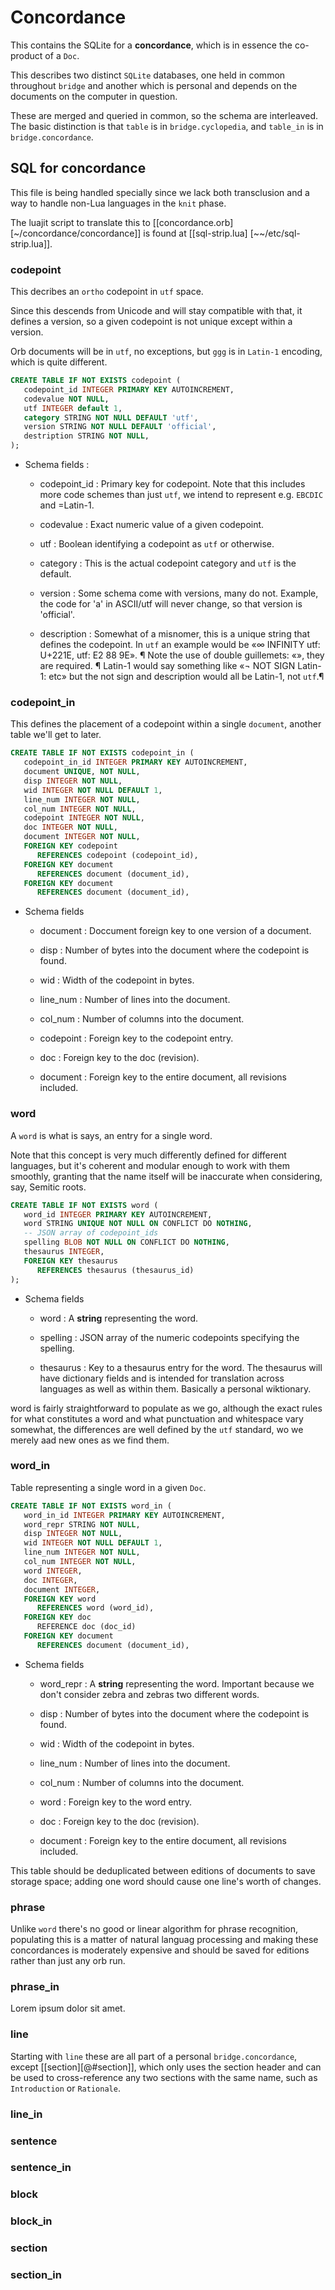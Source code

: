 # Concordance

  This contains the SQLite for a **concordance**, which is in essence the
co-product of a ``Doc``.


This describes two distinct ``SQLite`` databases, one held in common throughout
``bridge`` and another which is personal and depends on the documents on the
computer in question.


These are merged and queried in common, so the schema are interleaved.  The
basic distinction is that ``table`` is in ``bridge.cyclopedia``, and ``table_in``
is in ``bridge.concordance``.


## SQL for concordance

This file is being handled specially since we lack both transclusion and a way
to handle non-Lua languages in the ``knit`` phase.


The luajit script to translate this to [[concordance.orb]
[~/concordance/concordance]] is found at [[sql-strip.lua]
[~~/etc/sql-strip.lua]].

### codepoint

This decribes an ``ortho`` codepoint in ``utf`` space.


Since this descends from Unicode and will stay compatible with that,
it defines a version, so a given codepoint is not unique except within a
version.


Orb documents will be in ``utf``, no exceptions, but ``ggg`` is in ``Latin-1``
encoding, which is quite different.

```sql
CREATE TABLE IF NOT EXISTS codepoint (
   codepoint_id INTEGER PRIMARY KEY AUTOINCREMENT,
   codevalue NOT NULL,
   utf INTEGER default 1,
   category STRING NOT NULL DEFAULT 'utf',
   version STRING NOT NULL DEFAULT 'official',
   destription STRING NOT NULL,
);
```

- Schema fields :


   - codepoint_id :  Primary key for codepoint.
                     Note that this includes more code schemes than just
                     ``utf``, we intend to represent e.g. ``EBCDIC`` and =Latin-1.


   - codevalue    :  Exact numeric value of a given codepoint.


   - utf          :  Boolean identifying a codepoint as ``utf`` or otherwise.


   - category     :  This is the actual codepoint category and ``utf`` is the
                     default.


   - version      :  Some schema come with versions, many do not. Example, the
                     code for 'a' in ASCII/utf will never change, so that
                     version is 'official'.


   - description  :  Somewhat of a misnomer, this is a unique string that
                     defines the codepoint.  In ``utf`` an example would be
                     «∞ INFINITY utf: U+221E, utf: E2 88 9E». ¶
                     Note the use of double guillemets: «»,
                     they are required. ¶
                     Latin-1 would say something like
                     «¬ NOT SIGN Latin-1: etc» but the not sign and
                     description would all be Latin-1, not ``utf``.¶

### codepoint_in

This defines the placement of a codepoint within a single ``document``, another
table we'll get to later.

```sql
CREATE TABLE IF NOT EXISTS codepoint_in (
   codepoint_in_id INTEGER PRIMARY KEY AUTOINCREMENT,
   document UNIQUE, NOT NULL,
   disp INTEGER NOT NULL,
   wid INTEGER NOT NULL DEFAULT 1,
   line_num INTEGER NOT NULL,
   col_num INTEGER NOT NULL,
   codepoint INTEGER NOT NULL,
   doc INTEGER NOT NULL,
   document INTEGER NOT NULL,
   FOREIGN KEY codepoint
      REFERENCES codepoint (codepoint_id),
   FOREIGN KEY document
      REFERENCES document (document_id),
   FOREIGN KEY document
      REFERENCES document (document_id),
```

- Schema fields


   - document  :  Doccument foreign key to one version of a document.


   - disp      :  Number of bytes into the document where the codepoint is
                  found.


   - wid       :  Width of the codepoint in bytes.


   - line_num  :  Number of lines into the document.


   - col_num   :  Number of columns into the document.


   - codepoint :  Foreign key to the codepoint entry.


   - doc       :  Foreign key to the doc (revision).


   - document  :  Foreign key to the entire document, all revisions included.

### word

A ``word`` is what is says, an entry for a single word.


Note that this concept is very much differently defined for different
languages, but it's coherent and modular enough to work with them smoothly,
granting that the name itself will be inaccurate when considering, say,
Semitic roots.

```sql
CREATE TABLE IF NOT EXISTS word (
   word_id INTEGER PRIMARY KEY AUTOINCREMENT,
   word STRING UNIQUE NOT NULL ON CONFLICT DO NOTHING,
   -- JSON array of codepoint_ids
   spelling BLOB NOT NULL ON CONFLICT DO NOTHING,
   thesaurus INTEGER,
   FOREIGN KEY thesaurus
      REFERENCES thesaurus (thesaurus_id)
);
```

- Schema fields


   - word : A **string** representing the word.


   - spelling : JSON array of the numeric codepoints specifying the spelling.


   - thesaurus :  Key to a thesaurus entry for the word.
                  The thesaurus will have dictionary fields and is intended
                  for translation across languages as well as within them.
                  Basically a personal wiktionary.



word is fairly straightforward to populate as we go, although the exact
rules for what constitutes a word and what punctuation and whitespace vary
somewhat, the differences are well defined by the ``utf`` standard, wo we merely
 aad new ones as we find them.


### word_in

Table representing a single word in a given ``Doc``.

```sql
CREATE TABLE IF NOT EXISTS word_in (
   word_in_id INTEGER PRIMARY KEY AUTOINCREMENT,
   word_repr STRING NOT NULL,
   disp INTEGER NOT NULL,
   wid INTEGER NOT NULL DEFAULT 1,
   line_num INTEGER NOT NULL,
   col_num INTEGER NOT NULL,
   word INTEGER,
   doc INTEGER,
   document INTEGER,
   FOREIGN KEY word
      REFERENCES word (word_id),
   FOREIGN KEY doc
      REFERENCE doc (doc_id)
   FOREIGN KEY document
      REFERENCES document (document_id),
```

- Schema fields


   - word_repr :  A **string** representing the word.
                  Important because we don't consider zebra and zebras two
                  different words.


   - disp      :  Number of bytes into the document where the codepoint is
                  found.


   - wid       :  Width of the codepoint in bytes.


   - line_num  :  Number of lines into the document.


   - col_num   :  Number of columns into the document.


   - word      :  Foreign key to the word entry.


   - doc       :  Foreign key to the doc (revision).


   - document  :  Foreign key to the entire document, all revisions included.



This table should be deduplicated between editions of documents to save
storage space; adding one word should cause one line's worth of changes.


### phrase

Unlike ``word`` there's no good or linear algorithm for phrase recognition,
populating this is a matter of natural languag processing and making these
concordances is moderately expensive and should be saved for editions rather
than just any orb run.


### phrase_in

Lorem ipsum dolor sit amet.

### line

Starting with ``line`` these are all part of a personal ``bridge.concordance``,
except [[section][@#section]], which only uses the section header and can be
used to cross-reference any two sections with the same name, such as
``Introduction`` or ``Rationale``.

### line_in

### sentence

### sentence_in


### block


### block_in

### section

### section_in

